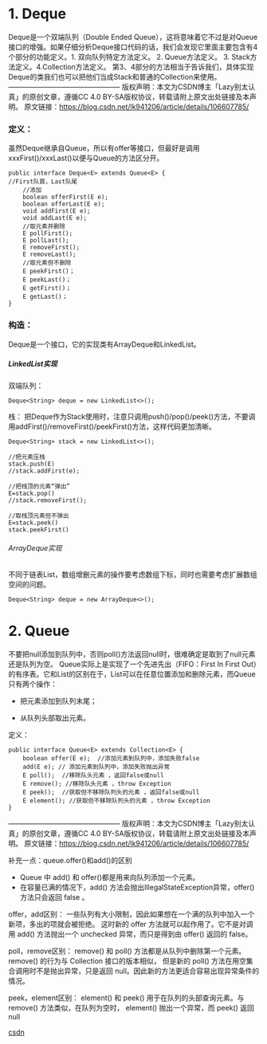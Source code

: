# 1. Deque

Deque是一个双端队列（Double Ended Queue），这将意味着它不过是对Queue接口的增强。如果仔细分析Deque接口代码的话，我们会发现它里面主要包含有4个部分的功能定义。1. 双向队列特定方法定义。 2. Queue方法定义。 3. Stack方法定义。4.Collection方法定义。
第3、4部分的方法相当于告诉我们，具体实现Deque的类我们也可以把他们当成Stack和普通的Collection来使用。
————————————————
版权声明：本文为CSDN博主「Lazy别太认真」的原创文章，遵循CC 4.0 BY-SA版权协议，转载请附上原文出处链接及本声明。
原文链接：https://blog.csdn.net/lk941206/article/details/106607785/

### 定义：

虽然Deque继承自Queue，所以有offer等接口，但最好是调用xxxFirst()/xxxLast()以便与Queue的方法区分开。

```
public interface Deque<E> extends Queue<E> {  
//First队首，Last队尾
    //添加
    boolean offerFirst(E e);
    boolean offerLast(E e);
    void addFirst(E e);
    void addLast(E e);
    //取元素并删除
    E pollFirst();
    E pollLast();
    E removeFirst();
    E removeLast();
    //取元素但不删除
    E peekFirst()；
    E peekLast()；
    E getFirst()；
    E getLast()；
}
```

### 构造：

Deque是一个接口，它的实现类有ArrayDeque和LinkedList。

##### LinkedList实现

双端队列：

```
Deque<String> deque = new LinkedList<>();
```

栈：
把Deque作为Stack使用时，注意只调用push()/pop()/peek()方法，不要调用addFirst()/removeFirst()/peekFirst()方法，这样代码更加清晰。

```
Deque<String> stack = new LinkedList<>();

//把元素压栈
stack.push(E)     
//stack.addFirst(e);

//把栈顶的元素“弹出”
E=stack.pop()     
//stack.removeFirst();

//取栈顶元素但不弹出
E=stack.peek()    
stack.peekFirst() 
```

###### ArrayDeque实现

不同于链表List，数组增删元素的操作要考虑数组下标，同时也需要考虑扩展数组空间的问题。

```
Deque<String> deque = new ArrayDeque<>();
```



# 2. Queue

不要把null添加到队列中，否则poll()方法返回null时，很难确定是取到了null元素还是队列为空。
Queue实际上是实现了一个先进先出（FIFO：First In First Out）的有序表。它和List的区别在于，List可以在任意位置添加和删除元素，而Queue只有两个操作：

- 把元素添加到队列末尾；

- 从队列头部取出元素。

定义：

```
public interface Queue<E> extends Collection<E> {  
    boolean offer(E e);  //添加元素到队列中，添加失败false
    add(E e); // 添加元素到队列中，添加失败抛出异常 
    E poll();  //移除队头元素 ，返回false或null
    E remove(); //移除队头元素 ，throw Exception
    E peek();  //获取但不移除队列头的元素 ，返回false或null
    E element(); //获取但不移除队列头的元素 ，throw Exception
} 
```

————————————————
版权声明：本文为CSDN博主「Lazy别太认真」的原创文章，遵循CC 4.0 BY-SA版权协议，转载请附上原文出处链接及本声明。
原文链接：https://blog.csdn.net/lk941206/article/details/106607785/

补充一点：queue.offer()和add()的区别

- Queue 中 add() 和 offer()都是用来向队列添加一个元素。
- 在容量已满的情况下，add() 方法会抛出IllegalStateException异常，offer() 方法只会返回 false 。

offer，add区别：
一些队列有大小限制，因此如果想在一个满的队列中加入一个新项，多出的项就会被拒绝。
这时新的 offer 方法就可以起作用了。它不是对调用 add() 方法抛出一个 unchecked 异常，而只是得到由 offer() 返回的 false。

poll，remove区别：
remove() 和 poll() 方法都是从队列中删除第一个元素。remove() 的行为与 Collection 接口的版本相似，
但是新的 poll() 方法在用空集合调用时不是抛出异常，只是返回 null。因此新的方法更适合容易出现异常条件的情况。

peek，element区别：
element() 和 peek() 用于在队列的头部查询元素。与 remove() 方法类似，在队列为空时， element() 抛出一个异常，而 peek() 返回 null

[csdn](https://blog.csdn.net/qq_31963719/article/details/78171170)
